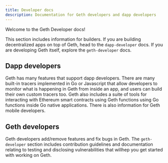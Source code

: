 ```yaml
---
title: Developer docs
description: Documentation for Geth developers and dapp developers
---
```


Welcome to the Geth Developer docs!

This section includes information for builders. If you are building decentralized apps on top of Geth, head to the `dapp-developer` docs. If you are developing Geth itself, explore the `geth-developer` docs.

## Dapp developers

Geth has many features that support dapp developers. There are many built-in tracers implemented in Go or Javascript that allow developers to monitor what is happening in Geth from inside an app, and users can build their own custom tracers too. Geth also includes a suite of tools for interacting with Ethereum smart contracts using Geth functions using Go functions inside Go native applications. There is also information for Geth mobile developers.

## Geth developers

Geth developers add/remove features and fix bugs in Geth. The `geth-developer` section includes contribution guidelines and documentation relating to testing and disclosing vulnerabilities that willhep you get started with working on Geth.
